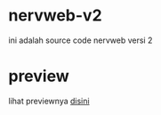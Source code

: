 # nervweb-v2
ini adalah source code nervweb versi 2
# preview
lihat previewnya [disini](https://rinha242.github.io/nervweb-v2)
#